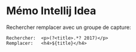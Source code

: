 # Mémo Intellij Idea

Rechercher remplacer avec un groupe de capture:

	Rechercher:  <p>(?<title>.*? 2017)</p>
	Remplacer:   <h4>${title}</h4>
